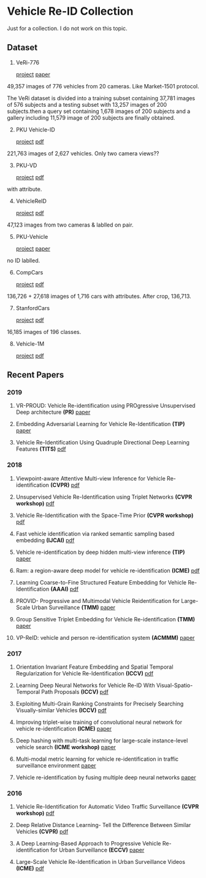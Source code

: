 # Vehicle Re-ID Collection
Just for a collection. I do not work on this topic.

## Dataset
1. VeRi-776

    [project](https://github.com/VehicleReId/VeRidataset) [paper](https://link.springer.com/chapter/10.1007/978-3-319-46475-6_53)

49,357 images of 776 vehicles from 20 cameras. Like Market-1501 protocol.

The VeRi dataset is divided into a training subset containing 37,781 images of 576 subjects and a testing subset with 13,257 images of 200 subjects.then a query set containing 1,678 images of 200 subjects and a gallery including 11,579 image of 200 subjects are finally obtained.

2. PKU Vehicle-ID

    [project](https://pkuml.org/resources/pku-vehicleid.html) [pdf](http://openaccess.thecvf.com/content_cvpr_2016/papers/Liu_Deep_Relative_Distance_CVPR_2016_paper.pdf)

221,763 images of 2,627 vehicles. Only two camera views??

3. PKU-VD

    [project](https://pkuml.org/resources/pku-vds.html) [pdf](http://openaccess.thecvf.com/content_ICCV_2017/papers/Yan_Exploiting_Multi-Grain_Ranking_ICCV_2017_paper.pdf)

with attribute.

4. VehicleReID

    [project](https://medusa.fit.vutbr.cz/traffic/research-topics/detection-of-vehicles-and-datasets/vehicle-re-identification-for-automatic-video-traffic-surveillance-ats-cvpr-2016/) [pdf](http://openaccess.thecvf.com/content_cvpr_2016_workshops/w25/papers/Zapletal_Vehicle_Re-Identification_for_CVPR_2016_paper.pdf)

47,123 images from two cameras & lablled on pair.

5. PKU-Vehicle

    [project](http://59.110.216.11/html/) [paper](https://ieeexplore.ieee.org/abstract/document/8265213)

no ID lablled.

6. CompCars

    [project](http://mmlab.ie.cuhk.edu.hk/datasets/comp_cars/index.html) [pdf](https://www.cv-foundation.org/openaccess/content_cvpr_2015/papers/Yang_A_Large-Scale_Car_2015_CVPR_paper.pdf) 

136,726 + 27,618 images of 1,716 cars with attributes. After crop,  136,713.

7. StanfordCars

    [project](http://ai.stanford.edu/~jkrause/cars/car_dataset.html) [pdf](http://ai.stanford.edu/~jkrause/papers/3drr13.pdf)

16,185 images of 196 classes.

8. Vehicle-1M

    [project](http://www.nlpr.ia.ac.cn/iva/homepage/jqwang/Vehicle1M.htm) [pdf](https://www.aaai.org/ocs/index.php/AAAI/AAAI18/paper/viewFile/16206/16270)


## Recent Papers
### **2019**
1. VR-PROUD: Vehicle Re-identification using PROgressive Unsupervised Deep architecture **(PR)** [paper](https://www.sciencedirect.com/science/article/abs/pii/S0031320319300147)

2. Embedding Adversarial Learning for Vehicle Re-Identification **(TIP)** [paper](https://ieeexplore.ieee.org/abstract/document/8653852)

3. Vehicle Re-Identification Using Quadruple Directional Deep Learning Features **(TITS)** [pdf](https://arxiv.org/pdf/1811.05163.pdf)
### **2018**
1. Viewpoint-aware Attentive Multi-view Inference for Vehicle Re-identification **(CVPR)** [pdf](http://openaccess.thecvf.com/content_cvpr_2018/papers/Zhou_Viewpoint-Aware_Attentive_Multi-View_CVPR_2018_paper.pdf)

2. Unsupervised Vehicle Re-Identification using Triplet Networks **(CVPR workshop)** [pdf](http://openaccess.thecvf.com/content_cvpr_2018_workshops/papers/w3/Marin-Reyes_Unsupervised_Vehicle_Re-Identification_CVPR_2018_paper.pdf)

3. Vehicle Re-Identification with the Space-Time Prior **(CVPR workshop)** [pdf](http://openaccess.thecvf.com/content_cvpr_2018_workshops/papers/w3/Wu_Vehicle_Re-Identification_With_CVPR_2018_paper.pdf)

4. Fast vehicle identification via ranked semantic sampling based embedding **(IJCAI)** [pdf](https://www.ijcai.org/proceedings/2018/0514.pdf)

5. Vehicle re-identification by deep hidden multi-view inference **(TIP)** [paper](https://ieeexplore.ieee.org/abstract/document/8325486)

6. Ram: a region-aware deep model for vehicle re-identification **(ICME)** [pdf](https://arxiv.org/pdf/1806.09283.pdf)

7. Learning Coarse-to-Fine Structured Feature Embedding for Vehicle Re-Identification **(AAAI)** [pdf](https://www.aaai.org/ocs/index.php/AAAI/AAAI18/paper/viewFile/16206/16270)

8. PROVID- Progressive and Multimodal Vehicle Reidentification for Large-Scale Urban Surveillance **(TMM)** [paper](https://ieeexplore.ieee.org/abstract/document/8036238)

9. Group Sensitive Triplet Embedding for Vehicle Re-identification **(TMM)** [paper](https://ieeexplore.ieee.org/abstract/document/8265213)

10. VP-ReID: vehicle and person re-identification system **(ACMMM)** [paper](https://dl.acm.org/citation.cfm?id=3206086)
### **2017**
1. Orientation Invariant Feature Embedding and Spatial Temporal Regularization for Vehicle Re-Identification **(ICCV)** [pdf](http://openaccess.thecvf.com/content_ICCV_2017/papers/Wang_Orientation_Invariant_Feature_ICCV_2017_paper.pdf)

2. Learning Deep Neural Networks for Vehicle Re-ID With Visual-Spatio-Temporal Path Proposals **(ICCV)** [pdf](http://openaccess.thecvf.com/content_ICCV_2017/papers/Shen_Learning_Deep_Neural_ICCV_2017_paper.pdf)

3. Exploiting Multi-Grain Ranking Constraints for Precisely Searching Visually-similar Vehicles **(ICCV)** [pdf](http://openaccess.thecvf.com/content_ICCV_2017/papers/Yan_Exploiting_Multi-Grain_Ranking_ICCV_2017_paper.pdf)

4. Improving triplet-wise training of convolutional neural network for vehicle re-identification **(ICME)** [paper](https://ieeexplore.ieee.org/abstract/document/8019491)

5. Deep hashing with multi-task learning for large-scale instance-level vehicle search **(ICME workshop)** [paper](https://ieeexplore.ieee.org/abstract/document/8026274)

6. Multi-modal metric learning for vehicle re-identification in traffic surveillance environment [paper](https://ieeexplore.ieee.org/abstract/document/8296683)

7. Vehicle re-identification by fusing multiple deep neural networks [paper](https://ieeexplore.ieee.org/abstract/document/8310090)
### **2016**
1. Vehicle Re-Identification for Automatic Video Traffic Surveillance **(CVPR workshop)** [pdf](http://openaccess.thecvf.com/content_cvpr_2016_workshops/w25/papers/Zapletal_Vehicle_Re-Identification_for_CVPR_2016_paper.pdf)

2. Deep Relative Distance Learning- Tell the Difference Between Similar Vehicles **(CVPR)** [pdf](http://openaccess.thecvf.com/content_cvpr_2016/papers/Liu_Deep_Relative_Distance_CVPR_2016_paper.pdf)

3. A Deep Learning-Based Approach to Progressive Vehicle Re-identification for Urban Surveillance **(ECCV)** [paper](https://link.springer.com/chapter/10.1007/978-3-319-46475-6_53)

4. Large-Scale Vehicle Re-Identification in Urban Surveillance Videos **(ICME)** [pdf](https://www.researchgate.net/profile/Xinchen_Liu/publication/303760492_Large-scale_vehicle_re-identification_in_urban_surveillance_videos/links/59e424090f7e9b97fbeb0ded/Large-scale-vehicle-re-identification-in-urban-surveillance-videos.pdf)

